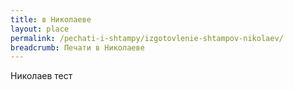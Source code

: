 ```yaml
---
title: в Николаеве
layout: place
permalink: /pechati-i-shtampy/izgotovlenie-shtampov-nikolaev/
breadcrumb: Печати в Николаеве
---
```


Николаев тест
